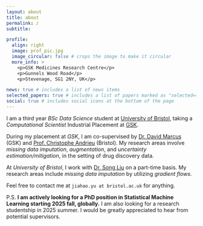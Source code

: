 ```yaml
---
layout: about
title: about
permalink: /
subtitle: 

profile:
  align: right
  image: prof_pic.jpg
  image_circular: false # crops the image to make it circular
  more_info: >
    <p>GSK Medicines Research Centre</p>
    <p>Gunnels Wood Road</p>
    <p>Stevenage, SG1 2NY, UK</p>

news: true # includes a list of news items
selected_papers: true # includes a list of papers marked as "selected={true}"
social: true # includes social icons at the bottom of the page
---
```


I am a third year *BSc Data Science* student at [University of Bristol](https://bristol.ac.uk), taking a *Computational Scientist* Industrial Placement at [GSK](https://gsk.com).

During my placement at *GSK*, I am co-supervised by <ins>Dr. David Marcus</ins> (GSK) and <ins>Prof. Christophe Andrieu</ins> (Bristol). My research areas involve *missing data imputation*, *augmentation*, and *uncertainty estimation/mitigation*, in the setting of drug discovery data.

At *University of Bristol*, I work with <ins>Dr. Song Liu</ins> on a part-time basis. My research areas include *missing data imputation* by utilizing *gradient flows*.

Feel free to contact me at `jiahao.yu at bristol.ac.uk` for anything.

P.S. **I am actively looking for a PhD position in Statistical Machine Learning starting 2025 fall, globally.** I am also looking for a research studentship in 2025 summer. I would be greatly appreciated to hear from potential supervisors.